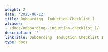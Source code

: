 ```yaml
---
weight: 2
date: '2025-06-12'
title: Onboarding  Induction Checklist 1
aliases:
- /docs/onboarding--induction-checklist_1/
description: ''
linkTitle: Onboarding  Induction Checklist 1
type: docs
---
```


